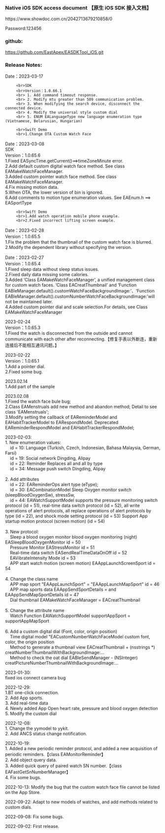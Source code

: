 ### Native iOS SDK access document 【原生 iOS SDK 接入文档】
<p>https://www.showdoc.com.cn/2042713679210858/0
<p>Password:123456


### github:
https://github.com/EastApex/EASDKTool_iOS.git

### Release Notes:
 <p> Date：2023-03-17
 
         <br>SDK
         <br>Version：1.0.66.1
         <br> 1. Add command timeout response.
         <br> 2. Modify mtu greater than 509 communication problem.
         <br> 3. When modifying the search device, disconnect the connected device.
         <br> 4. Modify the universal style custom dial
         <br> 5. ENUM EALanguageType new language enumeration type (Vietnamese, Belarusian, Hungarian)
         
         <br>Swift Demo
         <br>1.Change OTA Custom Watch Face
         
 <p> Date：2023-03-08
         <br>SDK
         <br>Version：1.0.65.6
         <br>1.Fixed EASyncTime.getCurrent()==>timeZoneMinute error.
         <br>2.Add default custom digital watch face method. See class EAMakeWatchFaceManager.
         <br>3.Added custom pointer watch face method. See class EAMakeWatchFaceManager.
         <br>4.Fix missing motion data.
         <br>5.When OTA, the lower version of bin is ignored.
         <br>6.Add comments to motion type enumeration values. See EAEnum.h ==> EASportType
         
         <br>Swift Demo
         <br>1.Add watch operation mobile phone example.
         <br>2.Fixed incorrect lifting screen example.
        
<p> Date：2023-02-28
        <br>Version：1.0.65.5
        <br>1.Fix the problem that the thumbnail of the custom watch face is blurred.
        <br>2.Modify the dependent library without specifying the version.

<p>Date：2023-02-27
        <br>Version：1.0.65.4
        <br>1.Fixed sleep data without sleep status issues.
        <br>2.Fixed daily data missing some calories.
        <br>3.Added ‘Class EAMakeWatchFaceManager’, a unified management class for custom watch faces. ‘Class EACreatThumbnail’ and ‘Function EABleManager.default().customWatchFaceBackgroundImage:’、‘Function EABleManager.default().customNumberWatchFaceBackgroundImage:’will not be maintained later.
        <br>4.Added custom pointer dial and scale selection.For details, see Class EAMakeWatchFaceManager
 
<p>2023-02-24
       <br>Version：1.0.65.3
       <br>1.Fixed the watch is disconnected from the outside and cannot communicate with each other after reconnecting.【修复手表以外断连，重新连接后不能相互通讯问题。】
<p>2023-02-22
      <br>Version：1.0.65.1
      <br>1.Add a pointer dial.
      <br>2.Fixed some bug.
<p>2023.02.14
     <br>1.Add part of the sample
     
<p>2023.02.08
     <br>1.Fixed the watch face bule bug;
     <br>2.Class EAMenstruals add new method and abandon method; Detail to see class 'EAMenstruals';
     <br>3.Modify setting the callback of EAReminderModel and EAHabitTrackerModel to EARespondModel. Deprecated EAReminderRespondModel and EAHabitTrackerRespondModel;
<p>2023-02-03:
    <br>1. New enumeration values:
    <br>&nbsp; &nbsp; id = 10: Language (Turkish, Czech, Indonesian, Bahasa Malaysia, German, Farsi)
    <br>&nbsp; &nbsp; id = 19: Social network Dingding, Alipay
    <br>&nbsp; &nbsp; id = 22: Reminder Replaces all and all by type
    <br>&nbsp; &nbsp; id = 34: Message push switch Dingding, Alipay
    <br>
    <br>2. Add attributes
    <br>&nbsp; &nbsp; id = 22: EAReminderOps alert type (eType);
    <br>&nbsp; &nbsp; id = 30: EACombinationModel Sleep Oxygen monitor switch (sleepBloodOxygenSw), stressSw,
    <br>&nbsp; &nbsp; id = 44: EAWatchSupportModel supports the pressure monitoring switch protocol (id = 51), real-time data switch protocol (id = 52), all write operations of alert protocols, all replace operations of alert protocols by type (id = 22), and shock mode setting protocol (id = 53) Support App startup motion protocol (screen motion) (id = 54)
    <br>
    <br>3. New protocol:
    <br>&nbsp; &nbsp; Sleep a blood oxygen monitor blood oxygen monitoring (night) EASleepBloodOxygenMonitor id = 50
    <br>&nbsp; &nbsp; Pressure Monitor EAStressMonitor id = 51
    <br>&nbsp; &nbsp; Real-time data switch EASendRealTimeDataOnOff id = 52
    <br>&nbsp; &nbsp; EAVibrateIntensity Mode id = 53
    <br>&nbsp; &nbsp; APP start watch motion (screen motion) EAAppLaunchScreenSport id = 54
    <br>
    <br>4. Change the class name
    <br>&nbsp; &nbsp; APP map sport "EAAppLaunchSport" = "EAAppLaunchMapSport" id = 46
    <br>&nbsp; &nbsp; APP map sports data EAAppSendSportDetails = and EAAppSendMapSportDetails id = 47
    <br>&nbsp; &nbsp; Dial thumbnail EAMakeWatchFaceManager = EACreatThumbnail
    <br>
    <br>5. Change the attribute name
    <br>&nbsp; &nbsp; Watch Function EAWatchSupportModel supportAppSport = supportAppMapSport
    <br>
    <br>6. Add a custom digital dial (Font, color, origin position)
    <br>&nbsp; &nbsp; Time digital model "EACustomNumberWatchFaceModel custom font, color, the origin position
    <br>&nbsp; &nbsp; Method to generate a thumbnail view EACreatThumbnail + (nsstrings *) creatNumberThumbnailWithBackgroundImage:...
    <br>&nbsp; &nbsp; Method to check the oat dial EABleSendManager - (NSInteger) creatPictureNumberThumbnailWithBackgroundImage:...
    <br>
<p>2023-01-30:
    <br>fixed ios connect camera bug
<p>2022-12-29:
    <br>1.BT one-click connection.
    <br>2. Add App sports.
    <br>3. Add real-time data
    <br>4. Newly added App Open heart rate, pressure and blood oxygen detection
    <br>5. Modify the custom dial
<p>2022-12-08:
     <br>1. Change the yymodel to yykit.
     <br>2. Add ANCS status change notification.
<p>2022-10-19:
     <br>1. Added a new periodic reminder protocol, and added a new acquisition of periodic reminders.【class EAMonitorReminder】
     <br>2. Add object query data.
     <br>3. Added quick query of paired watch SN number.【class EAFastGetSnNumberManager】
     <br>4. Fix some bugs.
<p>2022-10-13: Modify the bug that the custom watch face file cannot be listed on the App Store.
<p>2022-09-22: Adapt to new models of watches, and add methods related to custom dials.
<p>2022-09-08: Fix some bugs.
<p>2022-09-02: First release.


